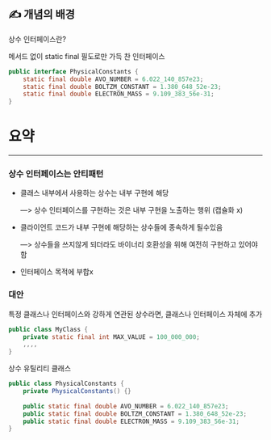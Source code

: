 ## ✍️ 개념의 배경

상수 인터페이스란?

메서드 없이 static final 필도로만 가득 찬 인터페이스

```java
public interface PhysicalConstants {
	static final double AVO_NUMBER = 6.022_140_857e23;
	static final double BOLTZM_CONSTANT = 1.380_648_52e-23;
	static final double ELECTRON_MASS = 9.109_383_56e-31;
}
```

# 요약

---

### 상수 인터페이스는 안티패턴

- 클래스 내부에서 사용하는 상수는 내부 구현에 해당
    
    —> 상수 인터페이스를 구현하는 것은 내부 구현을 노출하는 행위 (캡슐화 x)
    
- 클라이언트 코드가 내부 구현에 해당하는 상수들에 종속하게 될수있음
    
    —> 상수들을 쓰지않게 되더라도 바이너리 호환성을 위해 여전히 구현하고 있어야함
    
- 인터페이스 목적에 부합x

### 대안

특정 클래스나 인터페이스와 강하게 연관된 상수라면, 클래스나 인터페이스 자체에 추가

```java
public class MyClass {
	private static final int MAX_VALUE = 100_000_000;
	,,,,
}
```

상수 유틸리티 클래스

```java
public class PhysicalConstants {
	private PhysicalConstants() {}
	
	public static final double AVO_NUMBER = 6.022_140_857e23;
	public static final double BOLTZM_CONSTANT = 1.380_648_52e-23;
	public static final double ELECTRON_MASS = 9.109_383_56e-31;
}
```

